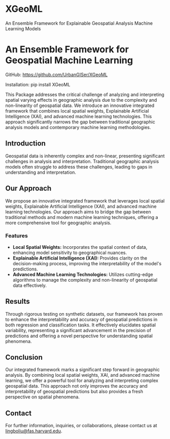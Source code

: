 # XGeoML
An Ensemble Framework for Explainable Geospatial Analysis Machine Learning Models

# An Ensemble Framework for Geospatial Machine Learning

 
GitHub: https://github.com/UrbanGISer/XGeoML

Installation: pip install XGeoML

This Package addresses the critical challenge of analyzing and interpreting spatial varying effects in geographic analysis due to the complexity and non-linearity of geospatial data. We introduce an innovative integrated framework that combines local spatial weights, Explainable Artificial Intelligence (XAI), and advanced machine learning technologies. This approach significantly narrows the gap between traditional geographic analysis models and contemporary machine learning methodologies.

## Introduction

Geospatial data is inherently complex and non-linear, presenting significant challenges in analysis and interpretation. Traditional geographic analysis models often struggle to address these challenges, leading to gaps in understanding and interpretation.

## Our Approach

We propose an innovative integrated framework that leverages local spatial weights, Explainable Artificial Intelligence (XAI), and advanced machine learning technologies. Our approach aims to bridge the gap between traditional methods and modern machine learning techniques, offering a more comprehensive tool for geographic analysis.

### Features

- **Local Spatial Weights:** Incorporates the spatial context of data, enhancing model sensitivity to geographical nuances.
- **Explainable Artificial Intelligence (XAI):** Provides clarity on the decision-making process, improving the interpretability of the model's predictions.
- **Advanced Machine Learning Technologies:** Utilizes cutting-edge algorithms to manage the complexity and non-linearity of geospatial data effectively.

## Results

Through rigorous testing on synthetic datasets, our framework has proven to enhance the interpretability and accuracy of geospatial predictions in both regression and classification tasks. It effectively elucidates spatial variability, representing a significant advancement in the precision of predictions and offering a novel perspective for understanding spatial phenomena.

## Conclusion

Our integrated framework marks a significant step forward in geographic analysis. By combining local spatial weights, XAI, and advanced machine learning, we offer a powerful tool for analyzing and interpreting complex geospatial data. This approach not only improves the accuracy and interpretability of geospatial predictions but also provides a fresh perspective on spatial phenomena.

## Contact

For further information, inquiries, or collaborations, please contact us at [lingboliu@fas.harvard.edu](mailto:lingboliu@fas.harvard.edu).


